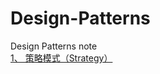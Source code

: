 # Design-Patterns
Design Patterns note<br>
<a href="https://github.com/micwu/Design-Patterns/issues/1">1、 策略模式（Strategy）</a>
